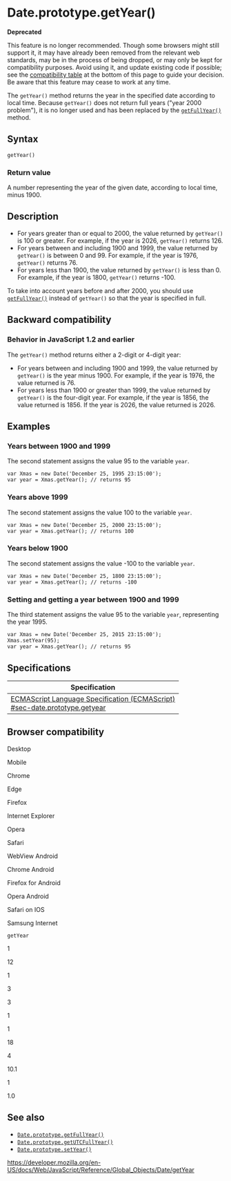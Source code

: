 Date.prototype.getYear()
========================

**Deprecated**

This feature is no longer recommended. Though some browsers might still support it, it may have already been removed from the relevant web standards, may be in the process of being dropped, or may only be kept for compatibility purposes. Avoid using it, and update existing code if possible; see the [compatibility table](#browser_compatibility) at the bottom of this page to guide your decision. Be aware that this feature may cease to work at any time.

The `getYear()` method returns the year in the specified date according to local time. Because `getYear()` does not return full years ("year 2000 problem"), it is no longer used and has been replaced by the [`getFullYear()`](getfullyear) method.

Syntax
------

    getYear()

### Return value

A number representing the year of the given date, according to local time, minus 1900.

Description
-----------

-   For years greater than or equal to 2000, the value returned by `getYear()` is 100 or greater. For example, if the year is 2026, `getYear()` returns 126.
-   For years between and including 1900 and 1999, the value returned by `getYear()` is between 0 and 99. For example, if the year is 1976, `getYear()` returns 76.
-   For years less than 1900, the value returned by `getYear()` is less than 0. For example, if the year is 1800, `getYear()` returns -100.

To take into account years before and after 2000, you should use [`getFullYear()`](getfullyear) instead of `getYear()` so that the year is specified in full.

Backward compatibility
----------------------

### Behavior in JavaScript 1.2 and earlier

The `getYear()` method returns either a 2-digit or 4-digit year:

-   For years between and including 1900 and 1999, the value returned by `getYear()` is the year minus 1900. For example, if the year is 1976, the value returned is 76.
-   For years less than 1900 or greater than 1999, the value returned by `getYear()` is the four-digit year. For example, if the year is 1856, the value returned is 1856. If the year is 2026, the value returned is 2026.

Examples
--------

### Years between 1900 and 1999

The second statement assigns the value 95 to the variable `year`.

    var Xmas = new Date('December 25, 1995 23:15:00');
    var year = Xmas.getYear(); // returns 95

### Years above 1999

The second statement assigns the value 100 to the variable `year`.

    var Xmas = new Date('December 25, 2000 23:15:00');
    var year = Xmas.getYear(); // returns 100

### Years below 1900

The second statement assigns the value -100 to the variable `year`.

    var Xmas = new Date('December 25, 1800 23:15:00');
    var year = Xmas.getYear(); // returns -100

### Setting and getting a year between 1900 and 1999

The third statement assigns the value 95 to the variable `year`, representing the year 1995.

    var Xmas = new Date('December 25, 2015 23:15:00');
    Xmas.setYear(95);
    var year = Xmas.getYear(); // returns 95

Specifications
--------------

<table><thead><tr class="header"><th>Specification</th></tr></thead><tbody><tr class="odd"><td><a href="https://tc39.es/ecma262/#sec-date.prototype.getyear">ECMAScript Language Specification (ECMAScript)<br />
<span class="small">#sec-date.prototype.getyear</span></a></td></tr></tbody></table>

Browser compatibility
---------------------

Desktop

Mobile

Chrome

Edge

Firefox

Internet Explorer

Opera

Safari

WebView Android

Chrome Android

Firefox for Android

Opera Android

Safari on IOS

Samsung Internet

`getYear`

1

12

1

3

3

1

1

18

4

10.1

1

1.0

See also
--------

-   [`Date.prototype.getFullYear()`](getfullyear)
-   [`Date.prototype.getUTCFullYear()`](getutcfullyear)
-   [`Date.prototype.setYear()`](setyear)

<a href="https://developer.mozilla.org/en-US/docs/Web/JavaScript/Reference/Global_Objects/Date/getYear" class="_attribution-link">https://developer.mozilla.org/en-US/docs/Web/JavaScript/Reference/Global_Objects/Date/getYear</a>
